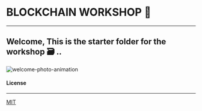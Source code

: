 
# BLOCKCHAIN WORKSHOP 🌌 
---

## Welcome, This is the starter folder for the workshop 🗃 ..

![welcome-photo-animation](https://media.giphy.com/media/xUPGGDNsLvqsBOhuU0/giphy.gif)

#### License
---
[MIT](https://choosealicense.com/licenses/mit/)  
